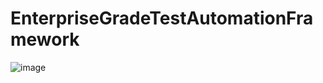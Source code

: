 # EnterpriseGradeTestAutomationFramework
![image](https://github.com/Rupesh253/EnterpriseGradeTestAutomationFramework/assets/18684949/a9bf5b9b-33da-4c7e-8b3b-35e4f2b43386)
